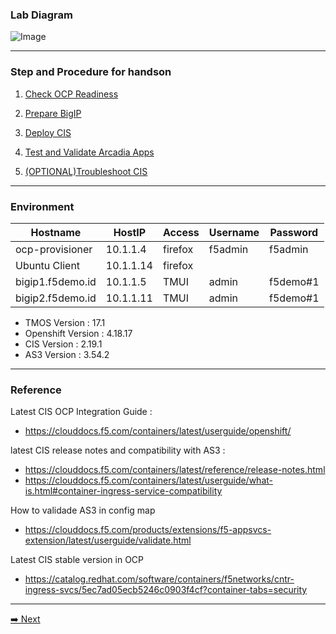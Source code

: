 ### Lab Diagram

![Image](https://github.com/user-attachments/assets/6f0176a1-aad2-4ae4-9dc7-96163c219dcb)

---
### Step and Procedure for handson


1. [Check OCP Readiness](OCP-Preparation.md)

2. [Prepare BigIP](BigIP-Preparation.md)

3. [Deploy CIS](CIS-Deployment.md)

4. [Test and Validate Arcadia Apps](Arcadia-ValidationAndTest.md)

5. [(OPTIONAL)Troubleshoot CIS](CIS-Troubleshooting.md)

---
### Environment

| Hostname           | HostIP     | Access  | Username | Password     |
|--------------------|------------|---------|----------|--------------|
| ocp-provisioner    | 10.1.1.4   | firefox | f5admin  | f5admin      |
| Ubuntu Client      | 10.1.1.14  | firefox | <No Password> | <No Password> |
| bigip1.f5demo.id   | 10.1.1.5   | TMUI    | admin    | f5demo#1     |
| bigip2.f5demo.id   | 10.1.1.11  | TMUI    | admin    | f5demo#1     |


- TMOS Version : 17.1
- Openshift Version : 4.18.17
- CIS Version : 2.19.1
- AS3 Version : 3.54.2

---

### Reference

Latest CIS OCP Integration Guide :
- https://clouddocs.f5.com/containers/latest/userguide/openshift/

latest CIS release notes and compatibility with AS3 : 
- https://clouddocs.f5.com/containers/latest/reference/release-notes.html
- https://clouddocs.f5.com/containers/latest/userguide/what-is.html#container-ingress-service-compatibility

How to validade AS3 in config map
- https://clouddocs.f5.com/products/extensions/f5-appsvcs-extension/latest/userguide/validate.html

Latest CIS stable version in OCP
- https://catalog.redhat.com/software/containers/f5networks/cntr-ingress-svcs/5ec7ad05ecb5246c0903f4cf?container-tabs=security

---
[➡️ Next](OCP-Preparation.md)
